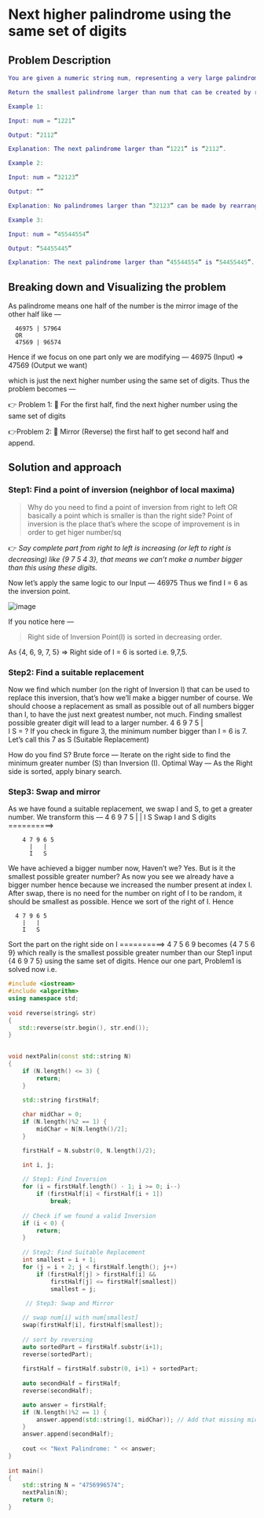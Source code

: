 # Next higher palindrome using the same set of digits

## Problem Description
```Lua
You are given a numeric string num, representing a very large palindrome.

Return the smallest palindrome larger than num that can be created by rearranging its digits. If no such palindrome exists, return an empty string "".

Example 1:

Input: num = “1221”

Output: “2112”

Explanation: The next palindrome larger than “1221” is “2112”.

Example 2:

Input: num = “32123”

Output: “”

Explanation: No palindromes larger than “32123” can be made by rearranging the digits.

Example 3:

Input: num = “45544554”

Output: “54455445”

Explanation: The next palindrome larger than “45544554” is “54455445”.

```
## Breaking down and Visualizing the problem
As palindrome means one half of the number is the mirror image of the other half like —

      46975 | 57964 
      OR 
      47569 | 96574 

Hence if we focus on one part only we are modifying —
      46975 (Input) => 47569 (Output we want)

which is just the next higher number using the same set of digits. Thus the problem becomes —

👉 Problem 1: 📝
For the first half, find the next higher number using the same set of digits

👉Problem 2: 📝
Mirror (Reverse) the first half to get second half and append.

## Solution and approach
### Step1: Find a point of inversion (neighbor of local maxima)

>Why do you need to find a point of inversion from right to left OR basically a point which is smaller is than the right side?
>Point of inversion is the place that’s where the scope of improvement is in order to get higer number/sq

👉 *Say complete part from right to left is increasing (or left to right is decreasing) like {9 7 5 4 3}, that means we can’t make a number bigger than this using these digits.*

Now let’s apply the same logic to our Input — 46975
Thus we find I = 6 as the inversion point.

![image](https://user-images.githubusercontent.com/33947539/152649732-cd9043f2-ea7d-494b-b09d-a1c863c95edf.png)

If you notice here —

>Right side of Inversion Point(I) is sorted in decreasing order.

As {4, 6, 9, 7, 5} => Right side of I = 6 is sorted i.e. 9,7,5.

### Step2: Find a suitable replacement
Now we find which number (on the right of Inversion I) that can be used to replace this inversion, that’s how we’ll make a bigger number of course.
We should choose a replacement as small as possible out of all numbers bigger than I, to have the just next greatest number, not much.
Finding smallest possible greater digit will lead to a larger number.
4 6 9 7 5
  |   
  I   S = ?
If you check in figure 3, the minimum number bigger than I = 6 is 7. Let’s call this 7 as S (Suitable Replacement)

How do you find S?
      Brute force — Iterate on the right side to find the minimum greater number (S) than Inversion (I).
      Optimal Way — As the Right side is sorted, apply binary search.

### Step3: Swap and mirror
As we have found a suitable replacement, we swap I and S, to get a greater number. We transform this —
        4 6 9 7 5
          |   |
          I   S 
Swap I and S digits ==========>

        4 7 9 6 5
          |   |
          I   S
We have achieved a bigger number now, Haven’t we? Yes. But is it the smallest possible greater number?
As now you see we already have a bigger number hence because we increased the number present at index I.
After swap, there is no need for the number on right of I to be random, it should be smallest as possible. Hence we sort of the right of I.
Hence

      4 7 9 6 5
        |   |
        I   S
Sort the part on the right side on I ==========>
4 7 5 6 9
becomes {4 7 5 6 9} which really is the smallest possible greater number than our Step1 input {4 6 9 7 5} using the same set of digits.
Hence our one part, Problem1 is solved now i.e.

```cpp
#include <iostream>
#include <algorithm>
using namespace std;
 
void reverse(string& str)
{
   std::reverse(str.begin(), str.end());
}
 

void nextPalin(const std::string N)
{
    if (N.length() <= 3) {
        return;
    }
    
    std::string firstHalf;

    char midChar = 0;
    if (N.length()%2 == 1) {
    	midChar = N[N.length()/2];
    }

    firstHalf = N.substr(0, N.length()/2);

    int i, j;
 
    // Step1: Find Inversion
    for (i = firstHalf.length() - 1; i >= 0; i--)
        if (firstHalf[i] < firstHalf[i + 1])
            break;
 
    // Check if we found a valid Inversion
    if (i < 0) {
        return;
    }
 
    // Step2: Find Suitable Replacement
    int smallest = i + 1;
    for (j = i + 2; j < firstHalf.length(); j++)
        if (firstHalf[j] > firstHalf[i] &&
            firstHalf[j] <= firstHalf[smallest])
            smallest = j;
 
     // Step3: Swap and Mirror

    // swap num[i] with num[smallest]
    swap(firstHalf[i], firstHalf[smallest]);
    
    // sort by reversing
    auto sortedPart = firstHalf.substr(i+1);
    reverse(sortedPart);
    
    firstHalf = firstHalf.substr(0, i+1) + sortedPart;
    
    auto secondHalf = firstHalf;
	reverse(secondHalf);    

	auto answer = firstHalf;
	if (N.length()%2 == 1) {
		answer.append(std::string(1, midChar)); // Add that missing mid character
	}
	answer.append(secondHalf);
	
    cout << "Next Palindrome: " << answer;
}
 
int main()
{
    std::string N = "4756996574";
    nextPalin(N);
    return 0;
}
```
